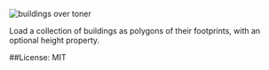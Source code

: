 
![buildings over toner](http://farm9.staticflickr.com/8067/8241515528_86ec4a8e6c_b.jpg)

Load a collection of buildings as polygons of their footprints, with an optional height property.

##License: MIT
